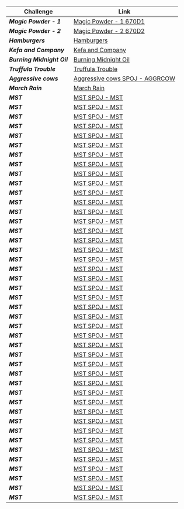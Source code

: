 | Challenge | Link |
| ------------------ | ------------------|
| ***Magic Powder - 1***  | [Magic Powder - 1 670D1](https://codeforces.com/contest/670/problem/D1)|
| ***Magic Powder - 2***  | [Magic Powder - 2 670D2](https://codeforces.com/contest/670/problem/D2)|
| ***Hamburgers***  | [Hamburgers](https://codeforces.com/contest/371/problem/C)|
| ***Kefa and Company***  | [Kefa and Company](https://codeforces.com/contest/580/problem/B)|
| ***Burning Midnight Oil***  | [Burning Midnight Oil](https://codeforces.com/contest/165/problem/B)|
| ***Truffula Trouble***  | [Truffula Trouble](https://codeforces.com/gym/103584/problem/E)|
| ***Aggressive cows***  | [Aggressive cows SPOJ - AGGRCOW](https://www.spoj.com/problems/AGGRCOW/en/)|
| ***March Rain***  | [March Rain](https://codeforces.com/gym/101028/problem/I)|
| ***MST***  | [MST SPOJ - MST](https://www.spoj.com/problems/MST/en/)|
| ***MST***  | [MST SPOJ - MST](https://www.spoj.com/problems/MST/en/)|
| ***MST***  | [MST SPOJ - MST](https://www.spoj.com/problems/MST/en/)|
| ***MST***  | [MST SPOJ - MST](https://www.spoj.com/problems/MST/en/)|
| ***MST***  | [MST SPOJ - MST](https://www.spoj.com/problems/MST/en/)|
| ***MST***  | [MST SPOJ - MST](https://www.spoj.com/problems/MST/en/)|
| ***MST***  | [MST SPOJ - MST](https://www.spoj.com/problems/MST/en/)|
| ***MST***  | [MST SPOJ - MST](https://www.spoj.com/problems/MST/en/)|
| ***MST***  | [MST SPOJ - MST](https://www.spoj.com/problems/MST/en/)|
| ***MST***  | [MST SPOJ - MST](https://www.spoj.com/problems/MST/en/)|
| ***MST***  | [MST SPOJ - MST](https://www.spoj.com/problems/MST/en/)|
| ***MST***  | [MST SPOJ - MST](https://www.spoj.com/problems/MST/en/)|
| ***MST***  | [MST SPOJ - MST](https://www.spoj.com/problems/MST/en/)|
| ***MST***  | [MST SPOJ - MST](https://www.spoj.com/problems/MST/en/)|
| ***MST***  | [MST SPOJ - MST](https://www.spoj.com/problems/MST/en/)|
| ***MST***  | [MST SPOJ - MST](https://www.spoj.com/problems/MST/en/)|
| ***MST***  | [MST SPOJ - MST](https://www.spoj.com/problems/MST/en/)|
| ***MST***  | [MST SPOJ - MST](https://www.spoj.com/problems/MST/en/)|
| ***MST***  | [MST SPOJ - MST](https://www.spoj.com/problems/MST/en/)|
| ***MST***  | [MST SPOJ - MST](https://www.spoj.com/problems/MST/en/)|
| ***MST***  | [MST SPOJ - MST](https://www.spoj.com/problems/MST/en/)|
| ***MST***  | [MST SPOJ - MST](https://www.spoj.com/problems/MST/en/)|
| ***MST***  | [MST SPOJ - MST](https://www.spoj.com/problems/MST/en/)|
| ***MST***  | [MST SPOJ - MST](https://www.spoj.com/problems/MST/en/)|
| ***MST***  | [MST SPOJ - MST](https://www.spoj.com/problems/MST/en/)|
| ***MST***  | [MST SPOJ - MST](https://www.spoj.com/problems/MST/en/)|
| ***MST***  | [MST SPOJ - MST](https://www.spoj.com/problems/MST/en/)|
| ***MST***  | [MST SPOJ - MST](https://www.spoj.com/problems/MST/en/)|
| ***MST***  | [MST SPOJ - MST](https://www.spoj.com/problems/MST/en/)|
| ***MST***  | [MST SPOJ - MST](https://www.spoj.com/problems/MST/en/)|
| ***MST***  | [MST SPOJ - MST](https://www.spoj.com/problems/MST/en/)|
| ***MST***  | [MST SPOJ - MST](https://www.spoj.com/problems/MST/en/)|
| ***MST***  | [MST SPOJ - MST](https://www.spoj.com/problems/MST/en/)|
| ***MST***  | [MST SPOJ - MST](https://www.spoj.com/problems/MST/en/)|
| ***MST***  | [MST SPOJ - MST](https://www.spoj.com/problems/MST/en/)|
| ***MST***  | [MST SPOJ - MST](https://www.spoj.com/problems/MST/en/)|
| ***MST***  | [MST SPOJ - MST](https://www.spoj.com/problems/MST/en/)|
| ***MST***  | [MST SPOJ - MST](https://www.spoj.com/problems/MST/en/)|
| ***MST***  | [MST SPOJ - MST](https://www.spoj.com/problems/MST/en/)|
| ***MST***  | [MST SPOJ - MST](https://www.spoj.com/problems/MST/en/)|
| ***MST***  | [MST SPOJ - MST](https://www.spoj.com/problems/MST/en/)|
| ***MST***  | [MST SPOJ - MST](https://www.spoj.com/problems/MST/en/)|
| ***MST***  | [MST SPOJ - MST](https://www.spoj.com/problems/MST/en/)|
